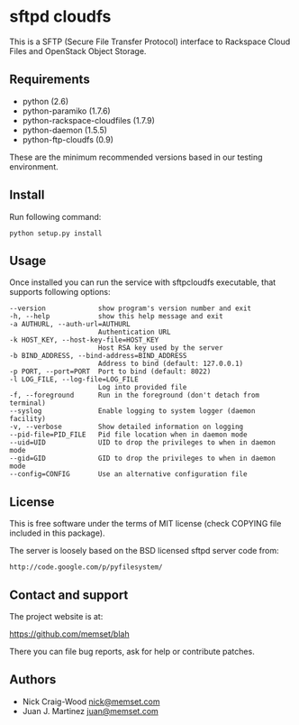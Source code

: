 sftpd cloudfs
=============

This is a SFTP (Secure File Transfer Protocol) interface to Rackspace
Cloud Files and OpenStack Object Storage.


Requirements
------------

- python (2.6)
- python-paramiko (1.7.6)
- python-rackspace-cloudfiles (1.7.9)
- python-daemon (1.5.5)
- python-ftp-cloudfs (0.9)

These are the minimum recommended versions based in our testing
environment.


Install
-------

Run following command:

    python setup.py install


Usage
-----

Once installed you can run the service with sftpcloudfs executable,
that supports following options:

    --version             show program's version number and exit
    -h, --help            show this help message and exit
    -a AUTHURL, --auth-url=AUTHURL
                          Authentication URL
    -k HOST_KEY, --host-key-file=HOST_KEY
                          Host RSA key used by the server
    -b BIND_ADDRESS, --bind-address=BIND_ADDRESS
                          Address to bind (default: 127.0.0.1)
    -p PORT, --port=PORT  Port to bind (default: 8022)
    -l LOG_FILE, --log-file=LOG_FILE
                          Log into provided file
    -f, --foreground      Run in the foreground (don't detach from terminal)
    --syslog              Enable logging to system logger (daemon facility)
    -v, --verbose         Show detailed information on logging
    --pid-file=PID_FILE   Pid file location when in daemon mode
    --uid=UID             UID to drop the privileges to when in daemon mode
    --gid=GID             GID to drop the privileges to when in daemon mode
    --config=CONFIG       Use an alternative configuration file


License
-------

This is free software under the terms of MIT license (check COPYING file
included in this package).

The server is loosely based on the BSD licensed sftpd server code from:

    http://code.google.com/p/pyfilesystem/


Contact and support
-------------------

The project website is at:

  https://github.com/memset/blah

There you can file bug reports, ask for help or contribute patches.


Authors
-------

- Nick Craig-Wood <nick@memset.com>
- Juan J. Martinez <juan@memset.com>

